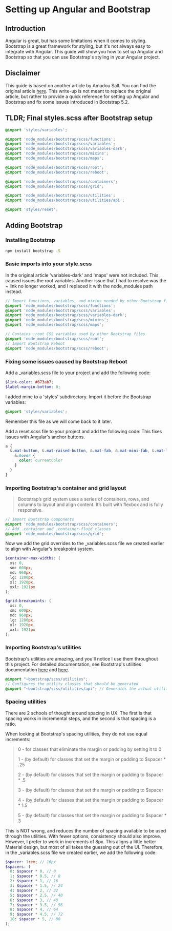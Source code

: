 # Setting up Angular and Bootstrap

## Introduction

Angular is great, but has some limitations when it comes to styling. Bootstrap is a great framework for styling, but
it's not always easy to integrate with Angular. This guide will show you how to set up Angular and Bootstrap so that you
can use Bootstrap's styling in your Angular project.

## Disclaimer

This guide is based on another article by Amadou Sall. You can find the original
article [here](https://www.amadousall.com/the-best-parts-of-bootstrap-you-are-missing-in-angular-material/). This
write-up is not meant to replace the original article, but rather to provide a quick reference for setting up Angular
and Bootstrap and fix some issues introduced in Bootstrap 5.2.

## TLDR; Final styles.scss after Bootstrap setup

```scss
@import 'styles/variables';

@import 'node_modules/bootstrap/scss/functions';
@import 'node_modules/bootstrap/scss/variables';
@import 'node_modules/bootstrap/scss/variables-dark';
@import 'node_modules/bootstrap/scss/mixins';
@import 'node_modules/bootstrap/scss/maps';

@import 'node_modules/bootstrap/scss/root';
@import 'node_modules/bootstrap/scss/reboot';

@import 'node_modules/bootstrap/scss/containers';
@import 'node_modules/bootstrap/scss/grid';

@import 'node_modules/bootstrap/scss/utilities';
@import 'node_modules/bootstrap/scss/utilities/api';

@import 'styles/reset';
```

## Adding Bootstrap

### Installing Bootstrap

```bash
npm install bootstrap -S
```

### Basic imports into your style.scss

In the original article 'variables-dark' and 'maps' were not included. This caused issues the root variables.
Another issue that I had to resolve was the ~ link no longer worked, and I replaced it with the node_modules path
instead.

```scss
// Import functions, variables, and mixins needed by other Bootstrap files
@import 'node_modules/bootstrap/scss/functions';
@import 'node_modules/bootstrap/scss/variables';
@import 'node_modules/bootstrap/scss/variables-dark';
@import 'node_modules/bootstrap/scss/mixins';
@import 'node_modules/bootstrap/scss/maps';

// Contains :root CSS variables used by other Bootstrap files
@import 'node_modules/bootstrap/scss/root';
// Import Bootstrap Reboot
@import 'node_modules/bootstrap/scss/reboot';
```

### Fixing some issues caused by Bootstrap Reboot

Add a _variables.scss file to your project and add the following code:

```scss
$link-color: #673ab7;
$label-margin-bottom: 0;
```

I added mine to a 'styles' subdirectory.
Import it before the Bootstrap variables:

```scss
@import 'styles/variables';
```

Remember this file as we will come back to it later.

Add a reset.scss file to your project and add the following code:
This fixes issues with Angular's anchor buttons.

```scss
a {
  &.mat-button, &.mat-raised-button, &.mat-fab, &.mat-mini-fab, &.mat-list-item {
    &:hover {
      color: currentColor
    }
  }
}
```

### Importing Bootstrap's container and grid layout

> Bootstrap’s grid system uses a series of containers, rows, and columns to layout and align content. It’s built with
> flexbox and is fully responsive.

```scss
// Import Bootstrap components
@import 'node_modules/bootstrap/scss/containers';
// Add .container and .container-fluid classes
@import 'node_modules/bootstrap/scss/grid';
```

Now we add the grid overrides to the _variables.scss file we created earlier to align with Angular's breakpoint system.

```scss
$container-max-widths: (
  xs: 0,
  sm: 600px,
  md: 960px,
  lg: 1280px,
  xl: 1920px,
  xxl: 1921px
);

$grid-breakpoints: (
  xs: 0,
  sm: 600px,
  md: 960px,
  lg: 1280px,
  xl: 1920px,
  xxl: 1921px
);
```

### Importing Bootstrap's utilities

Bootstrap's utilities are amazing, and you'll notice I use them throughout this project.
For detailed documentation, see Bootstrap's utilities
documentation [here](https://getbootstrap.com/docs/5.3/layout/utilities/#changing-display)
and [here](https://getbootstrap.com/docs/5.3/utilities/api/).

```scss
@import "~bootstrap/scss/utilities";
// Configures the utility classes that should be generated
@import "~bootstrap/scss/utilities/api"; // Generates the actual utility classes
```

### Spacing utilities

There are 2 schools of thought around spacing in UX.
The first is that spacing works in incremental steps, and the second is that spacing is a ratio.

When looking at Bootstrap's spacing utilities, they do not use equal increments:
> 0 - for classes that eliminate the margin or padding by setting it to 0
> 
> 1 - (by default) for classes that set the margin or padding to $spacer * .25
> 
> 2 - (by default) for classes that set the margin or padding to $spacer * .5
> 
> 3 - (by default) for classes that set the margin or padding to $spacer
> 
> 4 - (by default) for classes that set the margin or padding to $spacer * 1.5
> 
> 5 - (by default) for classes that set the margin or padding to $spacer * 3

This is NOT wrong, and reduces the number of spacing available to be used through the utilities. With fewer options,
consistency should also improve.
However, I prefer to work in increments of 8px. This aligns a little better Material design, but most of all takes the
guessing out of the UI.
Therefore, in the _variables.scss file we created earlier, we add the following code:

```scss
$spacer: 1rem; // 16px
$spacers: (
  0: $spacer * 0, // 0
  1: $spacer * 0.5, // 8
  2: $spacer * 1, // 16
  3: $spacer * 1.5, // 24
  4: $spacer * 2, // 32
  5: $spacer * 2.5, // 40
  6: $spacer * 3, // 48
  7: $spacer * 3.5, // 56
  8: $spacer * 4, // 64
  9: $spacer * 4.5, // 72
  10: $spacer * 5, // 80
);
```
